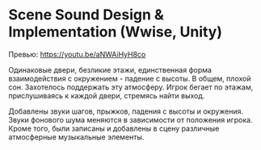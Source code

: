 # Scene Sound Design & Implementation (Wwise, Unity)

Превью: https://youtu.be/aNWAiHyH8co

Одинаковые двери, безликие этажи, единственная форма взаимодействия с окружением - падение с высоты. В общем, плохой сон. Захотелось поддержать эту атмосферу. Игрок бегает по этажам, прислушиваясь к каждой двери, стремясь найти выход. 

Добавлены звуки шагов, прыжков, падения с высоты и окружения.
Звуки фонового шума меняются в зависимости от положения игрока. 
Кроме того, были записаны и добавлены в сцену  различные атмосферные музыкальные элементы. 


